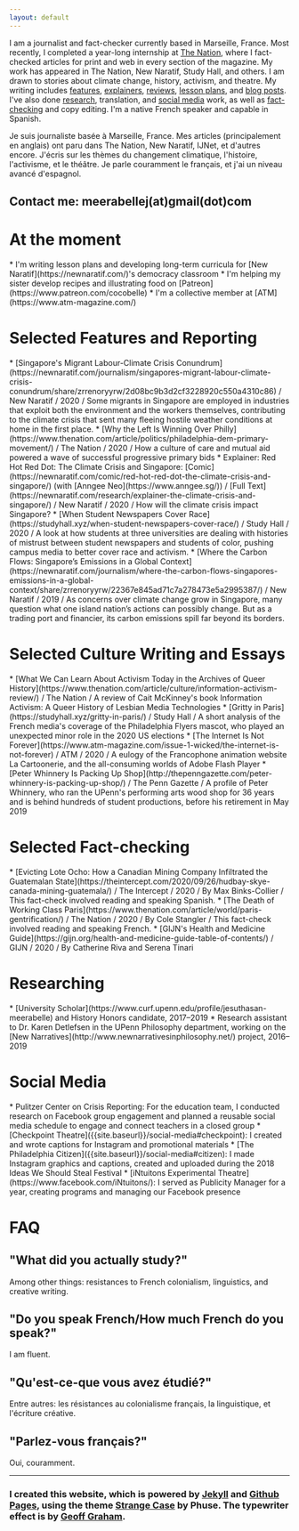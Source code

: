 ```yaml
---
layout: default
---
```

I am a journalist and fact-checker currently based in Marseille, France. Most recently, I completed a year-long internship at [The Nation](https://thenation.com), where I fact-checked articles for print and web in every section of the magazine. My work has appeared in The Nation, New Naratif, Study Hall, and others. I am drawn to stories about climate change, history, activism, and theatre. My writing includes [features](https://www.thenation.com/article/politics/philadelphia-dem-primary-movement/), [explainers](https://newnaratif.com/research/explainer-the-climate-crisis-and-singapore/), [reviews](https://www.broadstreetreview.com/theater/inis-nua-theatre-company-presents-inua-ellamss-untitled), [lesson plans](https://pulitzercenter.org/builder/lesson/using-oral-history-reporting-26959), and [blog posts](https://pulitzercenter.org/blog/pulitzer-center-brings-circus-without-borders-filmmakers-and-acrobats-dc-schools). I've also done [research]({{site.baseurl}}/#researching), translation, and [social media]({{site.baseurl}}/#social-media) work, as well as [fact-checking]({{site.baseurl}}/#fact-checking) and copy editing. I'm a native French speaker and capable in Spanish.

Je suis journaliste basée à Marseille, France. Mes articles (principalement en anglais) ont paru dans The Nation, New Naratif, IJNet, et d'autres encore. J'écris sur les thèmes du changement climatique, l'histoire, l'activisme, et le théâtre. Je parle couramment le français, et j'ai un niveau avancé d'espagnol.

## Contact me: meerabellej(at)gmail(dot)com

<h1>At the moment</h1>
* I'm writing lesson plans and developing long-term curricula for [New Naratif](https://newnaratif.com/)'s democracy classroom
* I'm helping my sister develop recipes and illustrating food on [Patreon](https://www.patreon.com/cocobelle)
* I'm a collective member at [ATM](https://www.atm-magazine.com/)

<h1 id="writing">Selected Features and Reporting </h1>
* [Singapore's Migrant Labour-Climate Crisis Conundrum](https://newnaratif.com/journalism/singapores-migrant-labour-climate-crisis-conundrum/share/zrrenoryyrw/2d08bc9b3d2cf3228920c550a4310c86) / New Naratif / 2020 / Some migrants in Singapore are employed in industries that exploit both the environment and the workers themselves, contributing to the climate crisis that sent many fleeing hostile weather conditions at home in the first place.
* [Why the Left Is Winning Over Philly](https://www.thenation.com/article/politics/philadelphia-dem-primary-movement/) / The Nation / 2020 / How a culture of care and mutual aid powered a wave of successful progressive primary bids
* Explainer: Red Hot Red Dot: The Climate Crisis and Singapore: [Comic](https://newnaratif.com/comic/red-hot-red-dot-the-climate-crisis-and-singapore/) (with [Anngee Neo](https://www.anngee.sg/)) / [Full Text](https://newnaratif.com/research/explainer-the-climate-crisis-and-singapore/) / New Naratif / 2020 / How will the climate crisis impact Singapore?
* [When Student Newspapers Cover Race](https://studyhall.xyz/when-student-newspapers-cover-race/) /  Study Hall / 2020 / A look at how students at three universities are dealing with histories of mistrust between student newspapers and students of color, pushing campus media to better cover race and activism.
* [Where the Carbon Flows: Singapore’s Emissions in a Global Context](https://newnaratif.com/journalism/where-the-carbon-flows-singapores-emissions-in-a-global-context/share/zrrenoryyrw/22367e845ad71c7a278473e5a2995387/) / New Naratif / 2019 / As concerns over climate change grow in Singapore, many question what one island nation’s actions can possibly change. But as a trading port and financier, its carbon emissions spill far beyond its borders.

<h1>Selected Culture Writing and Essays</h1>
* [What We Can Learn About Activism Today in the Archives of Queer History](https://www.thenation.com/article/culture/information-activism-review/) / The Nation / A review of Cait McKinney's book Information Activism:  A Queer History of Lesbian Media Technologies
* [Gritty in Paris](https://studyhall.xyz/gritty-in-paris/) / Study Hall / A short analysis of the French media's coverage of the Philadelphia Flyers mascot, who played an unexpected minor role in the 2020 US elections
* [The Internet Is Not Forever](https://www.atm-magazine.com/issue-1-wicked/the-internet-is-not-forever) / ATM / 2020 / A eulogy of the Francophone animation website La Cartoonerie, and the all-consuming worlds of Adobe Flash Player
* [Peter Whinnery Is Packing Up Shop](http://thepenngazette.com/peter-whinnery-is-packing-up-shop/) / The Penn Gazette / A profile of Peter Whinnery, who ran the UPenn's performing arts wood shop for 36 years and is behind hundreds of student productions, before his retirement in May 2019

<h1 id="fact-checking"> Selected Fact-checking </h1>
* [Evicting Lote Ocho: How a Canadian Mining Company Infiltrated the Guatemalan State](https://theintercept.com/2020/09/26/hudbay-skye-canada-mining-guatemala/) / The Intercept / 2020 / By Max Binks-Collier / This fact-check involved reading and speaking Spanish.
* [The Death of Working Class Paris](https://www.thenation.com/article/world/paris-gentrification/) / The Nation / 2020 / By Cole Stangler / This fact-check involved reading and speaking French.
* [GIJN's Health and Medicine Guide](https://gijn.org/health-and-medicine-guide-table-of-contents/) / GIJN / 2020 / By Catherine Riva and Serena Tinari

<h1 id="researching"> Researching </h1>
* [University Scholar](https://www.curf.upenn.edu/profile/jesuthasan-meerabelle) and History Honors candidate, 2017–2019
* Research assistant to Dr. Karen Detlefsen in the UPenn Philosophy department, working on the [New Narratives](http://www.newnarrativesinphilosophy.net/) project, 2016–2019

<h1 id="social-media"> Social Media </h1>
* Pulitzer Center on Crisis Reporting: For the education team, I conducted research on Facebook group engagement and planned a reusable social media schedule to engage and connect teachers in a closed group
* [Checkpoint Theatre]({{site.baseurl}}/social-media#checkpoint): I created and wrote captions for Instagram and promotional materials
* [The Philadelphia Citizen]({{site.baseurl}}/social-media#citizen): I made Instagram graphics and captions, created and uploaded during the 2018 Ideas We Should Steal Festival
* [iNtuitons Experimental Theatre](https://www.facebook.com/iNtuitons/): I served as Publicity Manager for a year, creating programs and managing our Facebook presence

<h1 id="faq"> FAQ </h1>

## "What did you actually study?"
Among other things: resistances to French colonialism, linguistics, and creative writing.

## "Do you speak French/How much French do you speak?"
I am fluent.

## "Qu'est-ce-que vous avez étudié?"
Entre autres: les résistances au colonialisme français, la linguistique, et l'écriture créative.

## "Parlez-vous français?"
Oui, couramment.

***

### I created this website, which is powered by [Jekyll](https://jekyllrb.com/) and  [Github Pages](https://pages.github.com/), using the theme [Strange Case](http://themes.jekyllrc.org/strangecase/) by Phuse. The typewriter effect is by [Geoff Graham](https://css-tricks.com/author/geoffgraham/).
